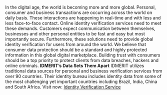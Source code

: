 In the digital age, the world is becoming more and more global. Personal, consumer and business transactions are occurring across the world on daily basis. These interactions are happening in real-time and with less and less face-to-face contact. Online identity verification services need to meet these demands. Customers expect communication between themselves, businesses and other personal entities to be fast and easy but most importantly secure. Furthermore, these solutions need to provide global identity verification for users from around the world.
We believe that consumer data protection should be a standard and highly protected information in this global digital marketplace. Building trust with consumers should be a top priority to protect clients from data breaches, hackers and online criminals.
**IDMERIT’s Data Sets Them Apart**
IDMERIT utilizes traditional data sources for personal and business verification services from over 90 countries. Their identity bureau includes identity data from some of the most challenging yet important countries including Brazil, India, China and South Africa.
Visit now: [Identity Verification Service](https://www.idmerit.com/identity-verification/)

